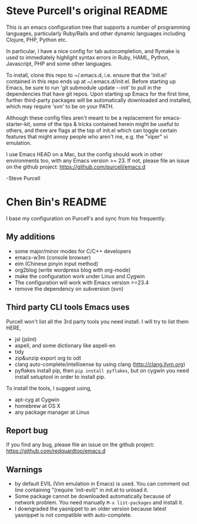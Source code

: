 # Steve Purcell's original README
This is an emacs configuration tree that supports a number of
programming languages, particularly Ruby/Rails and other dynamic
languages including Clojure, PHP, Python etc.

In particular, I have a nice config for tab autocompletion, and
flymake is used to immediately highlight syntax errors in Ruby, HAML,
Python, Javascript, PHP and some other languages.

To install, clone this repo to ~/.emacs.d, i.e. ensure that the
'init.el' contained in this repo ends up at ~/.emacs.d/init.el.
Before starting up Emacs, be sure to run 'git submodule update --init'
to pull in the dependencies that have git repos. Upon starting up Emacs
for the first time, further third-party packages will be automatically
downloaded and installed, which may require 'svn' to be on your PATH.

Although these config files aren't meant to be a replacement for
emacs-starter-kit, some of the tips & tricks contained herein might be
useful to others, and there are flags at the top of init.el which can
toggle certain features that might annoy people who aren't me,
e.g. the "viper" vi emulation.

I use Emacs HEAD on a Mac, but the config should work in other
environments too, with any Emacs version >= 23. If not, please file an
issue on the github project: https://github.com/purcell/emacs.d

-Steve Purcell

# Chen Bin's README

I base my configuration on Purcell's and sync from his frequently.

## My additions

* some major/minor modes for C/C++ developers
* emacs-w3m (console browser)
* eim (Chinese pinyin input method)
* org2blog (write wordpress blog with org-mode)
* make the configuration work under Linux and Cygwin
* The configuration will work with Emacs version >=23.4
* remove the dependency on subversion (svn)

## Third party CLI tools Emacs uses

Purcell won't list all the 3rd party tools you need install. I will
try to list them HERE,

* jsl (jslint)
* aspell, and some dictionary like aspell-en
* tidy
* zip&unzip
  export org to odt
* clang
  auto-complete/intellisense by using clang (http://clang.llvm.org)
* pyflakes
  install pip, then `pip install pyflakes`, but on cygwin you need install
  setuptool in order to install pip.

To install the tools, I suggest using,
* apt-cyg at Cygwin
* homebrew at OS X
* any package manager at Linux

## Report bug
If you find any bug, please file an issue on the github project:
https://github.com/redguardtoo/emacs.d

## Warnings
* by default EVIL (Vim emulation in Emacs) is used. You can comment out
 line containing "(require 'init-evil)" in init.el to unload it.
* Some package cannot be downloaded automatically because of network problem.
You need manually `M-x list-packages` and install it.
* I downgraded the yasnippet to an older version because latest yasnippet is
not compatible with auto-complete.
